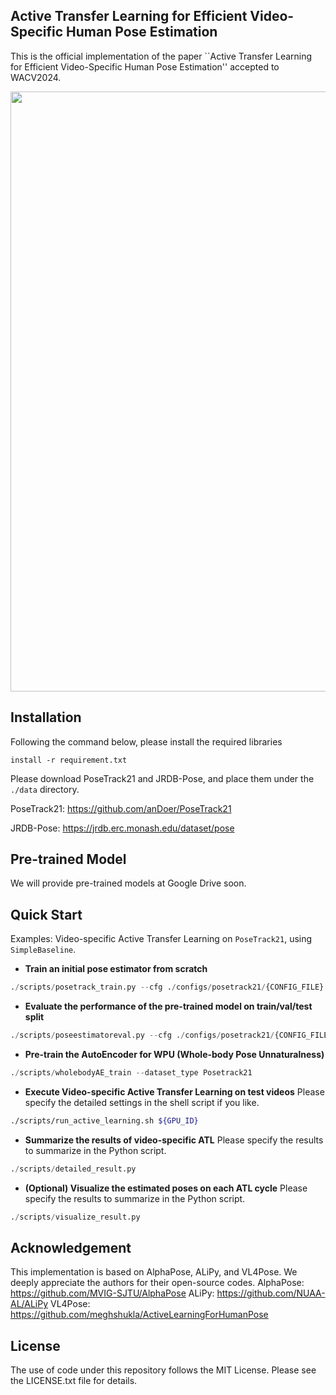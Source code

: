 ## Active Transfer Learning for Efficient Video-Specific Human Pose Estimation
This is the official implementation of the paper ``Active Transfer Learning for Efficient Video-Specific Human Pose Estimation'' accepted to WACV2024.

<div align="center">
    <img src=".github/overview.png", width="960">
</div>

## Installation
Following the command below, please install the required libraries
```pip
install -r requirement.txt
```

Please download PoseTrack21 and JRDB-Pose, and place them under the `./data` directory.

PoseTrack21: https://github.com/anDoer/PoseTrack21

JRDB-Pose: https://jrdb.erc.monash.edu/dataset/pose

## Pre-trained Model
We will provide pre-trained models at Google Drive soon.

## Quick Start
Examples: Video-specific Active Transfer Learning on `PoseTrack21`, using `SimpleBaseline`.

- **Train an initial pose estimator from scratch**
``` python
./scripts/posetrack_train.py --cfg ./configs/posetrack21/{CONFIG_FILE} --exp-id {EXP_ID}
```

- **Evaluate the performance of the pre-trained model on train/val/test split**
``` python
./scripts/poseestimatoreval.py --cfg ./configs/posetrack21/{CONFIG_FILE} --exp-id {EXP_ID}
```

- **Pre-train the AutoEncoder for WPU (Whole-body Pose Unnaturalness)**
``` python
./scripts/wholebodyAE_train --dataset_type Posetrack21
```

- **Execute Video-specific Active Transfer Learning on test videos**
Please specify the detailed settings in the shell script if you like.
``` bash
./scripts/run_active_learning.sh ${GPU_ID}
```

- **Summarize the results of video-specific ATL**
Please specify the results to summarize in the Python script.
``` python
./scripts/detailed_result.py
```

- **(Optional) Visualize the estimated poses on each ATL cycle**
Please specify the results to summarize in the Python script.
``` python
./scripts/visualize_result.py
```
## Acknowledgement
This implementation is based on AlphaPose, ALiPy, and VL4Pose.
We deeply appreciate the authors for their open-source codes.
AlphaPose: https://github.com/MVIG-SJTU/AlphaPose
ALiPy: https://github.com/NUAA-AL/ALiPy
VL4Pose: https://github.com/meghshukla/ActiveLearningForHumanPose

## License
The use of code under this repository follows the MIT License. Please see the LICENSE.txt file for details.
